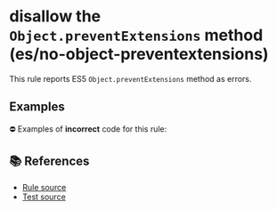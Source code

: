# disallow the `Object.preventExtensions` method (es/no-object-preventextensions)

This rule reports ES5 `Object.preventExtensions` method as errors.

## Examples

⛔ Examples of **incorrect** code for this rule:

<eslint-playground type="bad" code="/*eslint es/no-object-preventextensions: error */
Object.preventExtensions(obj)
" />

## 📚 References

- [Rule source](https://github.com/mysticatea/eslint-plugin-es/blob/v3.0.1/lib/rules/no-object-preventextensions.js)
- [Test source](https://github.com/mysticatea/eslint-plugin-es/blob/v3.0.1/tests/lib/rules/no-object-preventextensions.js)
